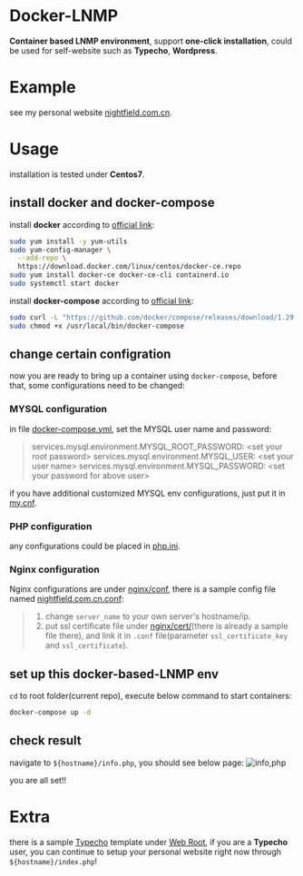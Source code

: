 # Docker-LNMP
**Container based LNMP environment**, support **one-click installation**, could be used for self-website such as **Typecho**, **Wordpress**.

# Example
see my personal website [nightfield.com.cn](https://nightfield.com.cn).

# Usage
installation is tested under **Centos7**.

## install **docker** and **docker-compose**
install **docker** according to [official link](https://docs.docker.com/engine/install/centos/):
~~~sh
sudo yum install -y yum-utils
sudo yum-config-manager \
  --add-repo \
  https://download.docker.com/linux/centos/docker-ce.repo
sudo yum install docker-ce docker-ce-cli containerd.io
sudo systemctl start docker
~~~

install **docker-compose** according to [official link](https://docs.docker.com/compose/install/):
~~~sh
sudo curl -L "https://github.com/docker/compose/releases/download/1.29.2/docker-compose-$(uname -s)-$(uname -m)" -o /usr/local/bin/docker-compose
sudo chmod +x /usr/local/bin/docker-compose
~~~

## change certain configration
now you are ready to bring up a container using `docker-compose`, before that, some configurations need to be changed:

### MYSQL configuration
in file [docker-compose.yml](./docker-componse.yml), set the MYSQL user name and password:
> services.mysql.environment.MYSQL_ROOT_PASSWORD: &lt;set your root password&gt;
> services.mysql.environment.MYSQL_USER: &lt;set your user name&gt;
> services.mysql.environment.MYSQL_PASSWORD: &lt;set your password for above user&gt;

if you have additional customized MYSQL env configurations, just put it in [my.cnf](./mysql/conf/my.cnf).

### PHP configuration
any configurations could be placed in [php.ini](./php/conf/php.ini).

### Nginx configuration
Nginx configurations are under [nginx/conf](./nginx/conf/), there is a sample config file named [nightfield.com.cn.conf](./nginx/conf/nightfield.com.cn.conf):
> 1. change `server_name` to your own server's hostname/ip.
> 2. put ssl certificate file under [nginx/cert/](./nginx/cert/)(there is already a sample file there), and link it in `.conf` file(parameter `ssl_certificate_key` and `ssl_certificate`).

## set up this docker-based-LNMP env
`cd` to root folder(current repo), execute below command to start containers:
~~~sh
docker-compose up -d
~~~

## check result
navigate to `${hostname}/info.php`, you should see below page:
![info,php](https://user-images.githubusercontent.com/13643747/142363791-a2a96d06-be56-4a8c-ace7-c4ad6206a437.png)

you are all set!!

# Extra
there is a sample [Typecho](https://typecho.org/) template under [Web Root](./nginx/html), if you are a **Typecho** user, you can continue to setup your personal website right now through `${hostname}/index.php`!
